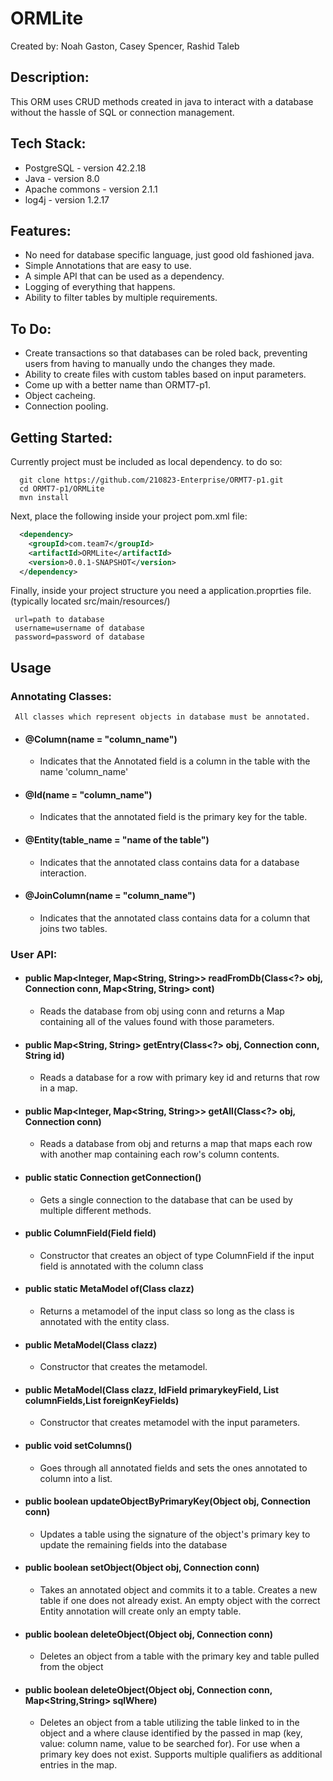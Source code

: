 # ORMLite
Created by: Noah Gaston, Casey Spencer, Rashid Taleb

## Description:
  This ORM uses CRUD methods created in java to interact with a database without the hassle of SQL or connection management.
## Tech Stack:
  * PostgreSQL - version 42.2.18  
  * Java - version 8.0  
  * Apache commons - version 2.1.1  
  * log4j - version 1.2.17
## Features:
  * No need for database specific language, just good old fashioned java.
  * Simple Annotations that are easy to use.
  * A simple API that can be used as a dependency.
  * Logging of everything that happens.
  * Ability to filter tables by multiple requirements.
## To Do:
  * Create transactions so that databases can be roled back, preventing users from having to manually undo the changes they made.
  * Ability to create files with custom tables based on input parameters.
  * Come up with a better name than ORMT7-p1.
  * Object cacheing.
  * Connection pooling.
## Getting Started:
Currently project must be included as local dependency. to do so:
```shell
  git clone https://github.com/210823-Enterprise/ORMT7-p1.git
  cd ORMT7-p1/ORMLite
  mvn install
```
Next, place the following inside your project pom.xml file:
```XML
  <dependency>
    <groupId>com.team7</groupId>
    <artifactId>ORMLite</artifactId>
    <version>0.0.1-SNAPSHOT</version>
  </dependency>

```
Finally, inside your project structure you need a application.proprties file. 
 (typically located src/main/resources/)
 ``` 
  url=path to database
  username=username of database
  password=password of database  
  ```
## Usage
  ### Annotating Classes:
     All classes which represent objects in database must be annotated.
   - #### @Column(name = "column_name")  
      - Indicates that the Annotated field is a column in the table with the name 'column_name'  
   - #### @Id(name = "column_name") 
      - Indicates that the annotated field is the primary key for the table.
   - #### @Entity(table_name = "name of the table")
      - Indicates that the annotated class contains data for a database interaction.
   - #### @JoinColumn(name = "column_name")
      - Indicates that the annotated class contains data for a column that joins two tables.
  ### User API:
   - #### public Map<Integer, Map<String, String>> readFromDb(Class<?> obj, Connection conn, Map<String, String> cont)
      - Reads the database from obj using conn and returns a Map containing all of the values found with those parameters.
   - #### public Map<String, String> getEntry(Class<?> obj, Connection conn, String id)
      - Reads a database for a row with primary key id and returns that row in a map.
   - #### public Map<Integer, Map<String, String>> getAll(Class<?> obj, Connection conn)
      - Reads a database from obj and returns a map that maps each row with another map containing each row's column contents.
   - #### public static Connection getConnection()
      - Gets a single connection to the database that can be used by multiple different methods.
   - #### public ColumnField(Field field)
      - Constructor that creates an object of type ColumnField if the input field is annotated with the column class
   - #### public static <T> MetaModel<T> of(Class<T> clazz)
      - Returns a metamodel of the input class so long as the class is annotated with the entity class.
   - #### public MetaModel(Class<T> clazz)
      - Constructor that creates the metamodel.
   - #### public MetaModel(Class<T> clazz, IdField primarykeyField, List<ColumnField> columnFields,List<ForeignKeyField> foreignKeyFields) 
      - Constructor that creates metamodel with the input parameters.
   - #### public void setColumns()
      - Goes through all annotated fields and sets the ones annotated to column into a list.
   - #### public boolean updateObjectByPrimaryKey(Object obj, Connection conn)
      - Updates a table using the signature of the object's primary key to update the remaining fields into the database
   - #### public boolean setObject(Object obj, Connection conn)
      - Takes an annotated object and commits it to a table. Creates a new table if one does not already exist. An empty object with the correct Entity annotation will create only an empty table.
   - #### public boolean deleteObject(Object obj, Connection conn)
      - Deletes an object from a table with the primary key and table pulled from the object
   - #### public boolean deleteObject(Object obj, Connection conn, Map<String,String> sqlWhere)
      - Deletes an object from a table utilizing the table linked to in the object and a where clause identified by the passed in map (key, value: column name, value to be searched for). For use when a primary key does not exist. Supports multiple qualifiers as additional entries in the map.

